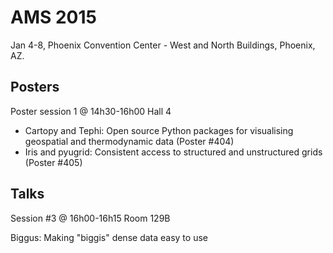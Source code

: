 AMS 2015
========

Jan 4-8, Phoenix Convention Center - West and North Buildings, Phoenix, AZ.

Posters
-------
Poster session 1 @ 14h30-16h00
Hall 4

+ Cartopy and Tephi: Open source  Python packages for visualising geospatial and thermodynamic data (Poster #404)
+ Iris and pyugrid: Consistent access to structured and unstructured grids (Poster #405)

Talks
-----
Session #3 @ 16h00-16h15
Room 129B

Biggus: Making "biggis" dense data easy to use

